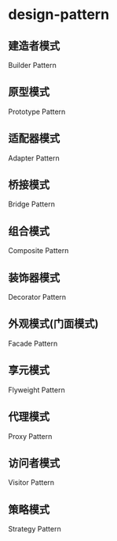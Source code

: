 # design-pattern

## 建造者模式
Builder Pattern

## 原型模式
Prototype Pattern

## 适配器模式
Adapter Pattern

## 桥接模式
Bridge Pattern

## 组合模式
Composite Pattern

## 装饰器模式
Decorator Pattern

## 外观模式(门面模式)
Facade Pattern

## 享元模式
Flyweight Pattern

## 代理模式
Proxy Pattern

## 访问者模式
Visitor Pattern

## 策略模式
Strategy Pattern
